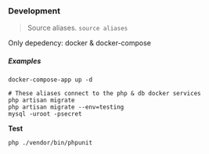 ### Development
> Source aliases. `source aliases`
>
Only depedency: docker & docker-compose

##### Examples
```
docker-compose-app up -d

# These aliases connect to the php & db docker services
php artisan migrate
php artisan migrate --env=testing
mysql -uroot -psecret
```

**Test**
```
php ./vendor/bin/phpunit
```

